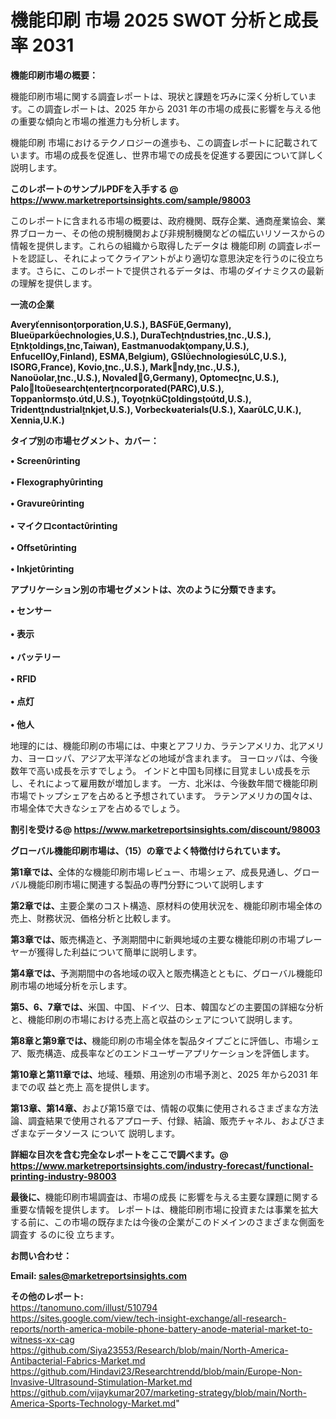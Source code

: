 # 機能印刷 市場 2025 SWOT 分析と成長率 2031

<strong><b>機能印刷市場の概要：</b></strong>

機能印刷市場に関する調査レポートは、現状と課題を巧みに深く分析しています。この調査レポートは、2025 年から 2031 年の市場の成長に影響を与える他の重要な傾向と市場の推進力も分析します。

機能印刷 市場におけるテクノロジーの進歩も、この調査レポートに記載されています。市場の成長を促進し、世界市場での成長を促進する要因について詳しく説明します。

<strong>このレポートのサンプルPDFを入手する @ <a href=https://www.marketreportsinsights.com/sample/98003>https://www.marketreportsinsights.com/sample/98003</a></strong>

このレポートに含まれる市場の概要は、政府機関、既存企業、通商産業協会、業界ブローカー、その他の規制機関および非規制機関などの幅広いリソースからの情報を提供します。これらの組織から取得したデータは 機能印刷 の調査レポートを認証し、それによってクライアントがより適切な意思決定を行うのに役立ちます。さらに、このレポートで提供されるデータは、市場のダイナミクスの最新の理解を提供します。

<strong>一流の企業</strong>

<strong><b>Averyennisonorporation,U.S.), BASFE,Germany), Blueparkechnologies,U.S.), DuraTechndustries,nc.,U.S.), Enkoldings,nc,Taiwan), Eastmanodakompany,U.S.), EnfucellOy,Finland), ESMA,Belgium), GSIechnologiesLC,U.S.), ISORG,France), Kovio,nc.,U.S.), Markndy,nc.,U.S.), Nanoolar,nc.,U.S.), NovaledG,Germany), Optomecnc,U.S.), Paloltoesearchenterncorporated(PARC),U.S.), Toppanormso.td,U.S.), ToyonkColdingsotd,U.S.), Tridentndustrialnkjet,U.S.), Vorbeckaterials(U.S.), XaarLC,U.K.), Xennia,U.K.)</b></strong>

<strong><b>タイプ別の市場セグメント、カバー：</b></strong>

<strong>• Screenrinting<br><br>• Flexographyrinting<br><br>• Gravurerinting<br><br>• マイクロcontactrinting<br><br>• Offsetrinting<br><br>• Inkjetrinting</strong>

<strong><b>アプリケーション別の市場セグメントは、次のように分類できます。</b></strong>

<strong>• センサー<br><br>• 表示<br><br>• バッテリー<br><br>• RFID<br><br>• 点灯<br><br>• 他人</strong>

 地理的には、機能印刷の市場には、中東とアフリカ、ラテンアメリカ、北アメリカ、ヨーロッパ、アジア太平洋などの地域が含まれます。 ヨーロッパは、今後数年で高い成長を示すでしょう。 インドと中国も同様に目覚ましい成長を示し、それによって雇用数が増加します。 一方、北米は、今後数年間で機能印刷市場でトップシェアを占めると予想されています。 ラテンアメリカの国々は、市場全体で大きなシェアを占めるでしょう。

<strong>割引を受ける@ <a href=https://www.marketreportsinsights.com/discount/98003>https://www.marketreportsinsights.com/discount/98003</a></strong>

<strong><b>グローバル機能印刷市場は、（15）の章でよく特徴付けられています。</b></strong>

<strong><b>第</b></strong><strong><b>1章では、</b></strong>全体的な機能印刷市場レビュー、市場シェア、成長見通し、グローバル機能印刷市場に関連する製品の専門分野について説明します

<strong><b>第2章では、</b></strong>主要企業のコスト構造、原材料の使用状況を、機能印刷市場全体の売上、財務状況、価格分析と比較します。

<strong><b>第3章では、</b></strong>販売構造と、予測期間中に新興地域の主要な機能印刷の市場プレーヤーが獲得した利益について簡単に説明します。

<strong><b>第4章では、</b></strong>予測期間中の各地域の収入と販売構造とともに、グローバル機能印刷市場の地域分析を示します。

<strong><b>第5、6、7章では、</b></strong>米国、中国、ドイツ、日本、韓国などの主要国の詳細な分析と、機能印刷の市場における売上高と収益のシェアについて説明します。

<strong><b>第8章と第9章では、</b></strong>機能印刷の市場全体を製品タイプごとに評価し、市場シェア、販売構造、成長率などのエンドユーザーアプリケーションを評価します。

<strong><b>第10章と第11章では、</b></strong>地域、種類、用途別の市場予測と、2025 年から2031 年までの収 益と売上 高を提供します。

<strong><b>第13章、第14章、</b></strong>および第15章では、情報の収集に使用されるさまざまな方法論、調査結果で使用されるアプローチ、付録、結論、販売チャネル、およびさまざまなデータソース について 説明します。

<strong>詳細な目次を含む完全なレポートをここで調べます。@ <a href=https://www.marketreportsinsights.com/industry-forecast/functional-printing-industry-98003>https://www.marketreportsinsights.com/industry-forecast/functional-printing-industry-98003</a></strong>

<strong><b>最後に、</b></strong>機能印刷市場調査は、市場の成長 に影響を</a>与える主要な課題に関する重要な情報を提供します。 レポートは、機能印刷市場に投資または事業を拡大する前に、この市場の既存または今後の企業がこのドメインのさまざまな側面を調査す るのに役 立ちます。

<strong><b>お問い合わせ：</b></strong>

<strong>Email: </strong><a href=mailto:sales@marketreportsinsights.com><strong>sales@marketreportsinsights.com</strong></a>

<strong>その他のレポート:</strong>
<br>
<a href=https://tanomuno.com/illust/510794>https://tanomuno.com/illust/510794</a>
<br>
<a href=https://sites.google.com/view/tech-insight-exchange/all-research-reports/north-america-mobile-phone-battery-anode-material-market-to-witness-xx-cag>https://sites.google.com/view/tech-insight-exchange/all-research-reports/north-america-mobile-phone-battery-anode-material-market-to-witness-xx-cag</a>
<br>
<a href=https://github.com/Siya23553/Research/blob/main/North-America-Antibacterial-Fabrics-Market.md>https://github.com/Siya23553/Research/blob/main/North-America-Antibacterial-Fabrics-Market.md</a>
<br>
<a href=https://github.com/Hindavi23/Researchtrendd/blob/main/Europe-Non-Invasive-Ultrasound-Stimulation-Market.md>https://github.com/Hindavi23/Researchtrendd/blob/main/Europe-Non-Invasive-Ultrasound-Stimulation-Market.md</a>
<br>
<a href=https://github.com/vijaykumar207/marketing-strategy/blob/main/North-America-Sports-Technology-Market.md>https://github.com/vijaykumar207/marketing-strategy/blob/main/North-America-Sports-Technology-Market.md</a>"
